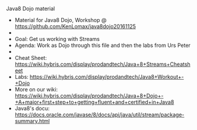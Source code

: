 Java8 Dojo material 

 * Material for Java8 Dojo, Workshop @ https://github.com/KenLomax/java8dojo20161125
 * 
 * Goal:  Get us working with Streams
 * Agenda: Work as Dojo through this file and then the labs from Urs Peter
 * 
 * Cheat Sheet: https://wiki.hybris.com/display/prodandtech/Java+8+Streams+Cheatsheet
 * Labs: https://wiki.hybris.com/display/prodandtech/Java8+Workout+-+Dojo
 * More on our wiki: https://wiki.hybris.com/display/prodandtech/Java+8+Dojo+-+A+major+first+step+to+getting+fluent+and+certified+in+Java8
 * Java8's docu: https://docs.oracle.com/javase/8/docs/api/java/util/stream/package-summary.html
 
